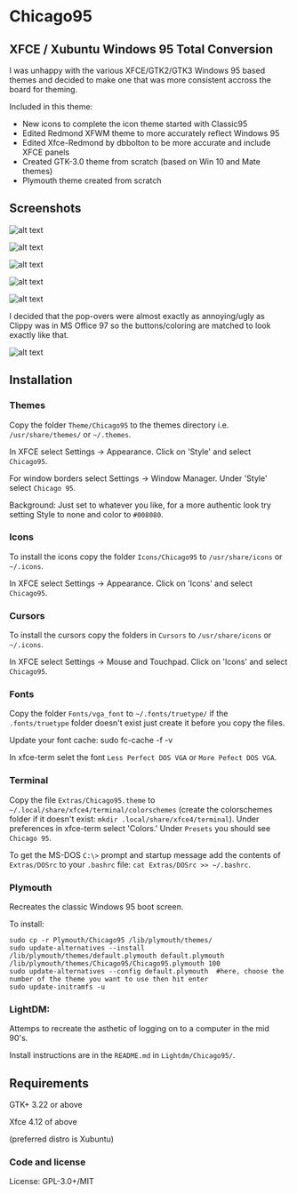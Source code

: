 # Chicago95

## XFCE / Xubuntu Windows 95 Total Conversion

I was unhappy with the various XFCE/GTK2/GTK3 Windows 95 based themes and decided to make one that was more consistent accross the board for theming.

Included in this theme:

- New icons to complete the icon theme started with Classic95
- Edited Redmond XFWM theme to more accurately reflect Windows 95
- Edited Xfce-Redmond by dbbolton to be more accurate and include XFCE panels
- Created GTK-3.0 theme from scratch (based on Win 10 and Mate themes)
- Plymouth theme created from scratch

## Screenshots
![alt text](https://raw.githubusercontent.com/AdrianoML/Chicago95/master/Screenshots/plymouth.gif "Plymouth")

![alt text](https://raw.githubusercontent.com/AdrianoML/Chicago95/master/Screenshots/lightdm.png "LightDM")

![alt text](https://raw.githubusercontent.com/AdrianoML/Chicago95/master/Screenshots/Screenshot.png "Big Screenshot")

![alt text](https://raw.githubusercontent.com/AdrianoML/Chicago95/master/Screenshots/gtk2.png "GTK2")

![alt text](https://raw.githubusercontent.com/AdrianoML/Chicago95/master/Screenshots/gtk3.png "GTK3")

I decided that the pop-overs were almost exactly as annoying/ugly as Clippy was in MS Office 97 so the buttons/coloring are matched to look exactly like that.

![alt text](https://raw.githubusercontent.com/AdrianoML/Chicago95/master/Screenshots/DOS.png "Terminal")

## Installation

### Themes
Copy the folder `Theme/Chicago95` to the themes directory i.e. `/usr/share/themes/` or `~/.themes`.

In XFCE select Settings -> Appearance. Click on 'Style' and select `Chicago95`.

For window borders select Settings -> Window Manager. Under 'Style' select `Chicago 95`.

Background: Just set to whatever you like, for a more authentic look try setting Style to none and color to `#008080`.

###  Icons
To install the icons copy the folder `Icons/Chicago95` to `/usr/share/icons` or `~/.icons`.

In XFCE select Settings -> Appearance. Click on 'Icons' and select `Chicago95`.

### Cursors
To install the cursors copy the folders in `Cursors` to `/usr/share/icons` or `~/.icons`.

In XFCE select Settings -> Mouse and Touchpad. Click on 'Icons' and select `Chicago95`.

### Fonts
Copy the folder `Fonts/vga_font` to `~/.fonts/truetype/` if the `.fonts/truetype` folder doesn't exist just create it before you copy the files. 

Update your font cache: sudo fc-cache -f -v

In xfce-term selet the font `Less Perfect DOS VGA` or `More Pefect DOS VGA`.

### Terminal

Copy the file `Extras/Chicago95.theme` to `~/.local/share/xfce4/terminal/colorschemes` (create the colorschemes folder if it doesn't exist: `mkdir .local/share/xfce4/terminal`).
Under preferences in xfce-term select 'Colors.' Under `Presets` you should see `Chicago 95`.

To get the MS-DOS `C:\>` prompt and startup message add the contents of `Extras/DOSrc` to your `.bashrc` file: `cat Extras/DOSrc >> ~/.bashrc`.

### Plymouth

Recreates the classic Windows 95 boot screen.

To install:

```
sudo cp -r Plymouth/Chicago95 /lib/plymouth/themes/
sudo update-alternatives --install /lib/plymouth/themes/default.plymouth default.plymouth /lib/plymouth/themes/Chicago95/Chicago95.plymouth 100
sudo update-alternatives --config default.plymouth  #here, choose the number of the theme you want to use then hit enter
sudo update-initramfs -u
```

### LightDM:

Attemps to recreate the asthetic of logging on to a computer in the mid 90's.

Install instructions are in the `README.md` in `Lightdm/Chicago95/`.

## Requirements

GTK+ 3.22 or above

Xfce 4.12 of above

(preferred distro is Xubuntu)

### Code and license

License: GPL-3.0+/MIT
